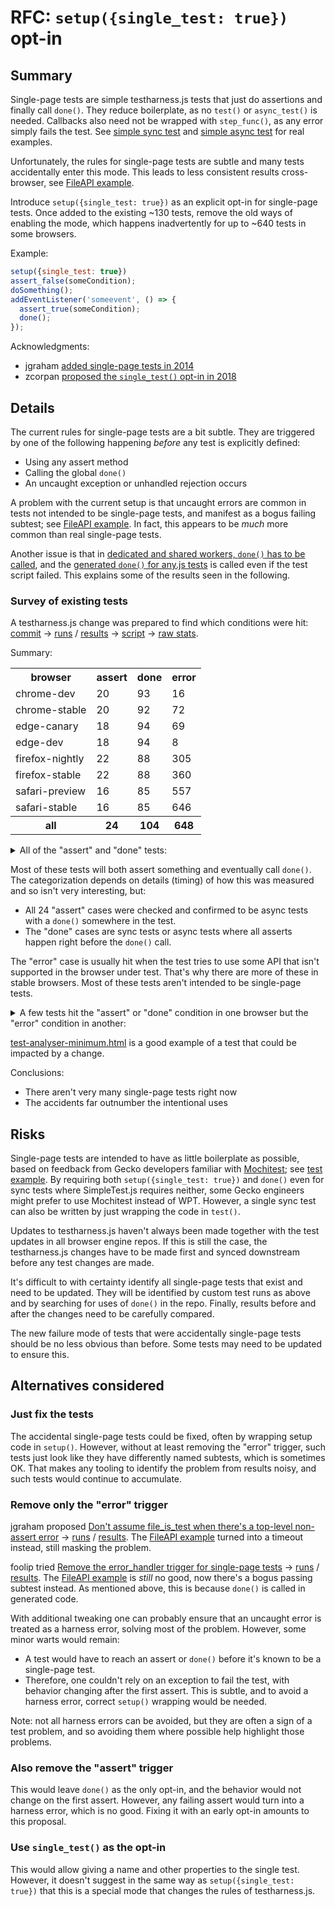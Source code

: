 # RFC: `setup({single_test: true})` opt-in

## Summary

Single-page tests are simple testharness.js tests that just do assertions and finally call `done()`. They reduce boilerplate, as no `test()` or `async_test()` is needed. Callbacks also need not be wrapped with `step_func()`, as any error simply fails the test. See [simple sync test](https://github.com/web-platform-tests/wpt/blob/ded00e006a083cacc108e8a1e92963fe7b15de4e/mediacapture-streams/MediaDevices-SecureContext.html) and [simple async test](https://github.com/web-platform-tests/wpt/blob/87d9cd16b9b4992649dc2ea1ecb3261f163e9184/html/webappapis/timers/negative-setinterval.html) for real examples.

Unfortunately, the rules for single-page tests are subtle and many tests accidentally enter this mode. This leads to less consistent results cross-browser, see [FileAPI example](https://wpt.fyi/results/FileAPI/url/url-format.any.worker.html?run_id=312160003&run_id=306970005&run_id=321820002&run_id=319900004).

Introduce `setup({single_test: true})` as an explicit opt-in for single-page tests. Once added to the existing ~130 tests, remove the old ways of enabling the mode, which happens inadvertently for up to ~640 tests in some browsers.

Example:
```js
setup({single_test: true})
assert_false(someCondition);
doSomething();
addEventListener('someevent', () => {
  assert_true(someCondition);
  done();
});
```

Acknowledgments:
- jgraham [added single-page tests in 2014](https://github.com/w3c/testharness.js/pull/67)
- zcorpan [proposed the `single_test()` opt-in in 2018](https://github.com/web-platform-tests/wpt/pull/11364)

## Details

The current rules for single-page tests are a bit subtle. They are triggered by one of the following happening _before_ any test is explicitly defined:
- Using any assert method
- Calling the global `done()`
- An uncaught exception or unhandled rejection occurs

A problem with the current setup is that uncaught errors are common in tests not intended to be single-page tests, and manifest as a bogus failing subtest; see [FileAPI example](https://wpt.fyi/results/FileAPI/url/url-format.any.worker.html?run_id=312160003&run_id=306970005&run_id=321820002&run_id=319900004). In fact, this appears to be *much* more common than real single-page tests.

Another issue is that in [dedicated and shared workers, `done()` has to be called](https://web-platform-tests.org/writing-tests/testharness-api.html#determining-when-all-tests-are-complete), and the [generated `done()` for any.js tests](https://github.com/web-platform-tests/wpt/blob/b683b48465900b5585bf08ee4b6c25b219944333/tools/serve/serve.py#L292-L304) is called even if the test script failed. This explains some of the results seen in the following.

### Survey of existing tests

A testharness.js change was prepared to find which conditions were hit: [commit](https://github.com/web-platform-tests/wpt/commit/76dec5fd7efc0d681bea894aa39dbbd5eaff084b) &rarr; [runs](https://wpt.fyi/runs?sha=76dec5fd7efc0d681bea894aa39dbbd5eaff084b&max-count=10) / [results](https://wpt.fyi/results/?run_id=310440006&run_id=297430002&run_id=287730001&run_id=297450002&run_id=314200005&run_id=306940004&run_id=312100003&run_id=314200002) &rarr; [script](https://gist.github.com/foolip/b630c0432ed1a35f0758dd9d01b1fb1b) &rarr; [raw stats](https://gist.github.com/foolip/7fa72c00a3d355710ee58a6521682db6).

Summary:

<table>
  <tr>
    <th>browser
    <th>assert
    <th>done
    <th>error
  <tr>
    <td>chrome-dev
    <td>20
    <td>93
    <td>16
  <tr>
    <td>chrome-stable
    <td>20
    <td>92
    <td>72
  <tr>
    <td>edge-canary
    <td>18
    <td>94
    <td>69
  <tr>
    <td>edge-dev
    <td>18
    <td>94
    <td>8
  <tr>
    <td>firefox-nightly
    <td>22
    <td>88
    <td>305
  <tr>
    <td>firefox-stable
    <td>22
    <td>88
    <td>360
  <tr>
    <td>safari-preview
    <td>16
    <td>85
    <td>557
  <tr>
    <td>safari-stable
    <td>16
    <td>85
    <td>646
  <tr>
    <th>all
    <th>24
    <th>104
    <th>648
</table>

<details>
<summary>All of the "assert" and "done" tests:</summary>

- [/content-security-policy/script-src/scripthash-default-src.sub.html](https://wpt.fyi/results/content-security-policy/script-src/scripthash-default-src.sub.html?run_id=310440006&run_id=297430002&run_id=287730001&run_id=297450002&run_id=314200005&run_id=306940004&run_id=312100003&run_id=314200002) ([master](https://wpt.fyi/results/content-security-policy/script-src/scripthash-default-src.sub.html?run_id=297370001&run_id=319840011&run_id=314120012&run_id=306900006&run_id=291680008&run_id=287670008&run_id=275610007&run_id=319850011))
- [/content-security-policy/style-src/stylehash-default-src.sub.html](https://wpt.fyi/results/content-security-policy/style-src/stylehash-default-src.sub.html?run_id=310440006&run_id=297430002&run_id=287730001&run_id=297450002&run_id=314200005&run_id=306940004&run_id=312100003&run_id=314200002) ([master](https://wpt.fyi/results/content-security-policy/style-src/stylehash-default-src.sub.html?run_id=297370001&run_id=319840011&run_id=314120012&run_id=306900006&run_id=291680008&run_id=287670008&run_id=275610007&run_id=319850011))
- [/css/css-lists/nested-list-with-list-style-type-none.html](https://wpt.fyi/results/css/css-lists/nested-list-with-list-style-type-none.html?run_id=310440006&run_id=297430002&run_id=287730001&run_id=297450002&run_id=314200005&run_id=306940004&run_id=312100003&run_id=314200002) ([master](https://wpt.fyi/results/css/css-lists/nested-list-with-list-style-type-none.html?run_id=297370001&run_id=319840011&run_id=314120012&run_id=306900006&run_id=291680008&run_id=287670008&run_id=275610007&run_id=319850011))
- [/css/css-shapes/shape-outside/shape-image/gradients/shape-outside-radial-gradient-001.html](https://wpt.fyi/results/css/css-shapes/shape-outside/shape-image/gradients/shape-outside-radial-gradient-001.html?run_id=310440006&run_id=297430002&run_id=287730001&run_id=297450002&run_id=314200005&run_id=306940004&run_id=312100003&run_id=314200002) ([master](https://wpt.fyi/results/css/css-shapes/shape-outside/shape-image/gradients/shape-outside-radial-gradient-001.html?run_id=297370001&run_id=319840011&run_id=314120012&run_id=306900006&run_id=291680008&run_id=287670008&run_id=275610007&run_id=319850011))
- [/css/css-shapes/shape-outside/shape-image/gradients/shape-outside-radial-gradient-002.html](https://wpt.fyi/results/css/css-shapes/shape-outside/shape-image/gradients/shape-outside-radial-gradient-002.html?run_id=310440006&run_id=297430002&run_id=287730001&run_id=297450002&run_id=314200005&run_id=306940004&run_id=312100003&run_id=314200002) ([master](https://wpt.fyi/results/css/css-shapes/shape-outside/shape-image/gradients/shape-outside-radial-gradient-002.html?run_id=297370001&run_id=319840011&run_id=314120012&run_id=306900006&run_id=291680008&run_id=287670008&run_id=275610007&run_id=319850011))
- [/css/css-shapes/shape-outside/shape-image/gradients/shape-outside-radial-gradient-003.html](https://wpt.fyi/results/css/css-shapes/shape-outside/shape-image/gradients/shape-outside-radial-gradient-003.html?run_id=310440006&run_id=297430002&run_id=287730001&run_id=297450002&run_id=314200005&run_id=306940004&run_id=312100003&run_id=314200002) ([master](https://wpt.fyi/results/css/css-shapes/shape-outside/shape-image/gradients/shape-outside-radial-gradient-003.html?run_id=297370001&run_id=319840011&run_id=314120012&run_id=306900006&run_id=291680008&run_id=287670008&run_id=275610007&run_id=319850011))
- [/css/css-shapes/shape-outside/shape-image/gradients/shape-outside-radial-gradient-004.html](https://wpt.fyi/results/css/css-shapes/shape-outside/shape-image/gradients/shape-outside-radial-gradient-004.html?run_id=310440006&run_id=297430002&run_id=287730001&run_id=297450002&run_id=314200005&run_id=306940004&run_id=312100003&run_id=314200002) ([master](https://wpt.fyi/results/css/css-shapes/shape-outside/shape-image/gradients/shape-outside-radial-gradient-004.html?run_id=297370001&run_id=319840011&run_id=314120012&run_id=306900006&run_id=291680008&run_id=287670008&run_id=275610007&run_id=319850011))
- [/css/css-shapes/spec-examples/shape-outside-010.html](https://wpt.fyi/results/css/css-shapes/spec-examples/shape-outside-010.html?run_id=310440006&run_id=297430002&run_id=287730001&run_id=297450002&run_id=314200005&run_id=306940004&run_id=312100003&run_id=314200002) ([master](https://wpt.fyi/results/css/css-shapes/spec-examples/shape-outside-010.html?run_id=297370001&run_id=319840011&run_id=314120012&run_id=306900006&run_id=291680008&run_id=287670008&run_id=275610007&run_id=319850011))
- [/css/css-shapes/spec-examples/shape-outside-011.html](https://wpt.fyi/results/css/css-shapes/spec-examples/shape-outside-011.html?run_id=310440006&run_id=297430002&run_id=287730001&run_id=297450002&run_id=314200005&run_id=306940004&run_id=312100003&run_id=314200002) ([master](https://wpt.fyi/results/css/css-shapes/spec-examples/shape-outside-011.html?run_id=297370001&run_id=319840011&run_id=314120012&run_id=306900006&run_id=291680008&run_id=287670008&run_id=275610007&run_id=319850011))
- [/css/css-shapes/spec-examples/shape-outside-012.html](https://wpt.fyi/results/css/css-shapes/spec-examples/shape-outside-012.html?run_id=310440006&run_id=297430002&run_id=287730001&run_id=297450002&run_id=314200005&run_id=306940004&run_id=312100003&run_id=314200002) ([master](https://wpt.fyi/results/css/css-shapes/spec-examples/shape-outside-012.html?run_id=297370001&run_id=319840011&run_id=314120012&run_id=306900006&run_id=291680008&run_id=287670008&run_id=275610007&run_id=319850011))
- [/css/css-shapes/spec-examples/shape-outside-013.html](https://wpt.fyi/results/css/css-shapes/spec-examples/shape-outside-013.html?run_id=310440006&run_id=297430002&run_id=287730001&run_id=297450002&run_id=314200005&run_id=306940004&run_id=312100003&run_id=314200002) ([master](https://wpt.fyi/results/css/css-shapes/spec-examples/shape-outside-013.html?run_id=297370001&run_id=319840011&run_id=314120012&run_id=306900006&run_id=291680008&run_id=287670008&run_id=275610007&run_id=319850011))
- [/css/css-shapes/spec-examples/shape-outside-014.html](https://wpt.fyi/results/css/css-shapes/spec-examples/shape-outside-014.html?run_id=310440006&run_id=297430002&run_id=287730001&run_id=297450002&run_id=314200005&run_id=306940004&run_id=312100003&run_id=314200002) ([master](https://wpt.fyi/results/css/css-shapes/spec-examples/shape-outside-014.html?run_id=297370001&run_id=319840011&run_id=314120012&run_id=306900006&run_id=291680008&run_id=287670008&run_id=275610007&run_id=319850011))
- [/css/css-shapes/spec-examples/shape-outside-015.html](https://wpt.fyi/results/css/css-shapes/spec-examples/shape-outside-015.html?run_id=310440006&run_id=297430002&run_id=287730001&run_id=297450002&run_id=314200005&run_id=306940004&run_id=312100003&run_id=314200002) ([master](https://wpt.fyi/results/css/css-shapes/spec-examples/shape-outside-015.html?run_id=297370001&run_id=319840011&run_id=314120012&run_id=306900006&run_id=291680008&run_id=287670008&run_id=275610007&run_id=319850011))
- [/css/css-shapes/spec-examples/shape-outside-016.html](https://wpt.fyi/results/css/css-shapes/spec-examples/shape-outside-016.html?run_id=310440006&run_id=297430002&run_id=287730001&run_id=297450002&run_id=314200005&run_id=306940004&run_id=312100003&run_id=314200002) ([master](https://wpt.fyi/results/css/css-shapes/spec-examples/shape-outside-016.html?run_id=297370001&run_id=319840011&run_id=314120012&run_id=306900006&run_id=291680008&run_id=287670008&run_id=275610007&run_id=319850011))
- [/css/css-shapes/spec-examples/shape-outside-017.html](https://wpt.fyi/results/css/css-shapes/spec-examples/shape-outside-017.html?run_id=310440006&run_id=297430002&run_id=287730001&run_id=297450002&run_id=314200005&run_id=306940004&run_id=312100003&run_id=314200002) ([master](https://wpt.fyi/results/css/css-shapes/spec-examples/shape-outside-017.html?run_id=297370001&run_id=319840011&run_id=314120012&run_id=306900006&run_id=291680008&run_id=287670008&run_id=275610007&run_id=319850011))
- [/css/css-shapes/spec-examples/shape-outside-018.html](https://wpt.fyi/results/css/css-shapes/spec-examples/shape-outside-018.html?run_id=310440006&run_id=297430002&run_id=287730001&run_id=297450002&run_id=314200005&run_id=306940004&run_id=312100003&run_id=314200002) ([master](https://wpt.fyi/results/css/css-shapes/spec-examples/shape-outside-018.html?run_id=297370001&run_id=319840011&run_id=314120012&run_id=306900006&run_id=291680008&run_id=287670008&run_id=275610007&run_id=319850011))
- [/css/css-shapes/spec-examples/shape-outside-019.html](https://wpt.fyi/results/css/css-shapes/spec-examples/shape-outside-019.html?run_id=310440006&run_id=297430002&run_id=287730001&run_id=297450002&run_id=314200005&run_id=306940004&run_id=312100003&run_id=314200002) ([master](https://wpt.fyi/results/css/css-shapes/spec-examples/shape-outside-019.html?run_id=297370001&run_id=319840011&run_id=314120012&run_id=306900006&run_id=291680008&run_id=287670008&run_id=275610007&run_id=319850011))
- [/custom-elements/parser/parser-fallsback-to-unknown-element.html](https://wpt.fyi/results/custom-elements/parser/parser-fallsback-to-unknown-element.html?run_id=310440006&run_id=297430002&run_id=287730001&run_id=297450002&run_id=314200005&run_id=306940004&run_id=312100003&run_id=314200002) ([master](https://wpt.fyi/results/custom-elements/parser/parser-fallsback-to-unknown-element.html?run_id=297370001&run_id=319840011&run_id=314120012&run_id=306900006&run_id=291680008&run_id=287670008&run_id=275610007&run_id=319850011))
- [/dom/nodes/Element-getElementsByTagName-change-document-HTMLNess.html](https://wpt.fyi/results/dom/nodes/Element-getElementsByTagName-change-document-HTMLNess.html?run_id=310440006&run_id=297430002&run_id=287730001&run_id=297450002&run_id=314200005&run_id=306940004&run_id=312100003&run_id=314200002) ([master](https://wpt.fyi/results/dom/nodes/Element-getElementsByTagName-change-document-HTMLNess.html?run_id=297370001&run_id=319840011&run_id=314120012&run_id=306900006&run_id=291680008&run_id=287670008&run_id=275610007&run_id=319850011))
- [/fetch/content-length/content-length.html](https://wpt.fyi/results/fetch/content-length/content-length.html?run_id=310440006&run_id=297430002&run_id=287730001&run_id=297450002&run_id=314200005&run_id=306940004&run_id=312100003&run_id=314200002) ([master](https://wpt.fyi/results/fetch/content-length/content-length.html?run_id=297370001&run_id=319840011&run_id=314120012&run_id=306900006&run_id=291680008&run_id=287670008&run_id=275610007&run_id=319850011))
- [/fetch/corb/script-js-mislabeled-as-html-nosniff.sub.html](https://wpt.fyi/results/fetch/corb/script-js-mislabeled-as-html-nosniff.sub.html?run_id=310440006&run_id=297430002&run_id=287730001&run_id=297450002&run_id=314200005&run_id=306940004&run_id=312100003&run_id=314200002) ([master](https://wpt.fyi/results/fetch/corb/script-js-mislabeled-as-html-nosniff.sub.html?run_id=297370001&run_id=319840011&run_id=314120012&run_id=306900006&run_id=291680008&run_id=287670008&run_id=275610007&run_id=319850011))
- [/fetch/corb/script-js-mislabeled-as-html.sub.html](https://wpt.fyi/results/fetch/corb/script-js-mislabeled-as-html.sub.html?run_id=310440006&run_id=297430002&run_id=287730001&run_id=297450002&run_id=314200005&run_id=306940004&run_id=312100003&run_id=314200002) ([master](https://wpt.fyi/results/fetch/corb/script-js-mislabeled-as-html.sub.html?run_id=297370001&run_id=319840011&run_id=314120012&run_id=306900006&run_id=291680008&run_id=287670008&run_id=275610007&run_id=319850011))
- [/fetch/corb/script-resource-with-nonsniffable-types.tentative.sub.html](https://wpt.fyi/results/fetch/corb/script-resource-with-nonsniffable-types.tentative.sub.html?run_id=310440006&run_id=297430002&run_id=287730001&run_id=297450002&run_id=314200005&run_id=306940004&run_id=312100003&run_id=314200002) ([master](https://wpt.fyi/results/fetch/corb/script-resource-with-nonsniffable-types.tentative.sub.html?run_id=297370001&run_id=319840011&run_id=314120012&run_id=306900006&run_id=291680008&run_id=287670008&run_id=275610007&run_id=319850011))
- [/fetch/corb/style-css-mislabeled-as-html-nosniff.sub.html](https://wpt.fyi/results/fetch/corb/style-css-mislabeled-as-html-nosniff.sub.html?run_id=310440006&run_id=297430002&run_id=287730001&run_id=297450002&run_id=314200005&run_id=306940004&run_id=312100003&run_id=314200002) ([master](https://wpt.fyi/results/fetch/corb/style-css-mislabeled-as-html-nosniff.sub.html?run_id=297370001&run_id=319840011&run_id=314120012&run_id=306900006&run_id=291680008&run_id=287670008&run_id=275610007&run_id=319850011))
- [/fetch/corb/style-css-mislabeled-as-html.sub.html](https://wpt.fyi/results/fetch/corb/style-css-mislabeled-as-html.sub.html?run_id=310440006&run_id=297430002&run_id=287730001&run_id=297450002&run_id=314200005&run_id=306940004&run_id=312100003&run_id=314200002) ([master](https://wpt.fyi/results/fetch/corb/style-css-mislabeled-as-html.sub.html?run_id=297370001&run_id=319840011&run_id=314120012&run_id=306900006&run_id=291680008&run_id=287670008&run_id=275610007&run_id=319850011))
- [/fetch/corb/style-css-with-json-parser-breaker.sub.html](https://wpt.fyi/results/fetch/corb/style-css-with-json-parser-breaker.sub.html?run_id=310440006&run_id=297430002&run_id=287730001&run_id=297450002&run_id=314200005&run_id=306940004&run_id=312100003&run_id=314200002) ([master](https://wpt.fyi/results/fetch/corb/style-css-with-json-parser-breaker.sub.html?run_id=297370001&run_id=319840011&run_id=314120012&run_id=306900006&run_id=291680008&run_id=287670008&run_id=275610007&run_id=319850011))
- [/fetch/corb/style-html-correctly-labeled.sub.html](https://wpt.fyi/results/fetch/corb/style-html-correctly-labeled.sub.html?run_id=310440006&run_id=297430002&run_id=287730001&run_id=297450002&run_id=314200005&run_id=306940004&run_id=312100003&run_id=314200002) ([master](https://wpt.fyi/results/fetch/corb/style-html-correctly-labeled.sub.html?run_id=297370001&run_id=319840011&run_id=314120012&run_id=306900006&run_id=291680008&run_id=287670008&run_id=275610007&run_id=319850011))
- [/fetch/images/canvas-remote-read-remote-image-redirect.html](https://wpt.fyi/results/fetch/images/canvas-remote-read-remote-image-redirect.html?run_id=310440006&run_id=297430002&run_id=287730001&run_id=297450002&run_id=314200005&run_id=306940004&run_id=312100003&run_id=314200002) ([master](https://wpt.fyi/results/fetch/images/canvas-remote-read-remote-image-redirect.html?run_id=297370001&run_id=319840011&run_id=314120012&run_id=306900006&run_id=291680008&run_id=287670008&run_id=275610007&run_id=319850011))
- [/FileAPI/url/multi-global-origin-serialization.sub.html](https://wpt.fyi/results/FileAPI/url/multi-global-origin-serialization.sub.html?run_id=310440006&run_id=297430002&run_id=287730001&run_id=297450002&run_id=314200005&run_id=306940004&run_id=312100003&run_id=314200002) ([master](https://wpt.fyi/results/FileAPI/url/multi-global-origin-serialization.sub.html?run_id=297370001&run_id=319840011&run_id=314120012&run_id=306900006&run_id=291680008&run_id=287670008&run_id=275610007&run_id=319850011))
- [/html/browsers/browsing-the-web/navigating-across-documents/source/navigate-child-function-parent.html](https://wpt.fyi/results/html/browsers/browsing-the-web/navigating-across-documents/source/navigate-child-function-parent.html?run_id=310440006&run_id=297430002&run_id=287730001&run_id=297450002&run_id=314200005&run_id=306940004&run_id=312100003&run_id=314200002) ([master](https://wpt.fyi/results/html/browsers/browsing-the-web/navigating-across-documents/source/navigate-child-function-parent.html?run_id=297370001&run_id=319840011&run_id=314120012&run_id=306900006&run_id=291680008&run_id=287670008&run_id=275610007&run_id=319850011))
- [/html/browsers/browsing-the-web/navigating-across-documents/source/navigate-child-src-about-blank.html](https://wpt.fyi/results/html/browsers/browsing-the-web/navigating-across-documents/source/navigate-child-src-about-blank.html?run_id=310440006&run_id=297430002&run_id=287730001&run_id=297450002&run_id=314200005&run_id=306940004&run_id=312100003&run_id=314200002) ([master](https://wpt.fyi/results/html/browsers/browsing-the-web/navigating-across-documents/source/navigate-child-src-about-blank.html?run_id=297370001&run_id=319840011&run_id=314120012&run_id=306900006&run_id=291680008&run_id=287670008&run_id=275610007&run_id=319850011))
- [/html/rendering/non-replaced-elements/flow-content-0/dialog-display.html](https://wpt.fyi/results/html/rendering/non-replaced-elements/flow-content-0/dialog-display.html?run_id=310440006&run_id=297430002&run_id=287730001&run_id=297450002&run_id=314200005&run_id=306940004&run_id=312100003&run_id=314200002) ([master](https://wpt.fyi/results/html/rendering/non-replaced-elements/flow-content-0/dialog-display.html?run_id=297370001&run_id=319840011&run_id=314120012&run_id=306900006&run_id=291680008&run_id=287670008&run_id=275610007&run_id=319850011))
- [/html/rendering/non-replaced-elements/margin-collapsing-quirks/multicol-quirks-mode.html](https://wpt.fyi/results/html/rendering/non-replaced-elements/margin-collapsing-quirks/multicol-quirks-mode.html?run_id=310440006&run_id=297430002&run_id=287730001&run_id=297450002&run_id=314200005&run_id=306940004&run_id=312100003&run_id=314200002) ([master](https://wpt.fyi/results/html/rendering/non-replaced-elements/margin-collapsing-quirks/multicol-quirks-mode.html?run_id=297370001&run_id=319840011&run_id=314120012&run_id=306900006&run_id=291680008&run_id=287670008&run_id=275610007&run_id=319850011))
- [/html/rendering/non-replaced-elements/margin-collapsing-quirks/multicol-standards-mode.html](https://wpt.fyi/results/html/rendering/non-replaced-elements/margin-collapsing-quirks/multicol-standards-mode.html?run_id=310440006&run_id=297430002&run_id=287730001&run_id=297450002&run_id=314200005&run_id=306940004&run_id=312100003&run_id=314200002) ([master](https://wpt.fyi/results/html/rendering/non-replaced-elements/margin-collapsing-quirks/multicol-standards-mode.html?run_id=297370001&run_id=319840011&run_id=314120012&run_id=306900006&run_id=291680008&run_id=287670008&run_id=275610007&run_id=319850011))
- [/html/rendering/non-replaced-elements/tables/table-vspace-hspace.html](https://wpt.fyi/results/html/rendering/non-replaced-elements/tables/table-vspace-hspace.html?run_id=310440006&run_id=297430002&run_id=287730001&run_id=297450002&run_id=314200005&run_id=306940004&run_id=312100003&run_id=314200002) ([master](https://wpt.fyi/results/html/rendering/non-replaced-elements/tables/table-vspace-hspace.html?run_id=297370001&run_id=319840011&run_id=314120012&run_id=306900006&run_id=291680008&run_id=287670008&run_id=275610007&run_id=319850011))
- [/html/rendering/non-replaced-elements/tables/table-vspace-hspace-s.html](https://wpt.fyi/results/html/rendering/non-replaced-elements/tables/table-vspace-hspace-s.html?run_id=310440006&run_id=297430002&run_id=287730001&run_id=297450002&run_id=314200005&run_id=306940004&run_id=312100003&run_id=314200002) ([master](https://wpt.fyi/results/html/rendering/non-replaced-elements/tables/table-vspace-hspace-s.html?run_id=297370001&run_id=319840011&run_id=314120012&run_id=306900006&run_id=291680008&run_id=287670008&run_id=275610007&run_id=319850011))
- [/html/rendering/non-replaced-elements/the-page/iframe-marginwidth-marginheight.html](https://wpt.fyi/results/html/rendering/non-replaced-elements/the-page/iframe-marginwidth-marginheight.html?run_id=310440006&run_id=297430002&run_id=287730001&run_id=297450002&run_id=314200005&run_id=306940004&run_id=312100003&run_id=314200002) ([master](https://wpt.fyi/results/html/rendering/non-replaced-elements/the-page/iframe-marginwidth-marginheight.html?run_id=297370001&run_id=319840011&run_id=314120012&run_id=306900006&run_id=291680008&run_id=287670008&run_id=275610007&run_id=319850011))
- [/html/semantics/document-metadata/the-meta-element/pragma-directives/attr-meta-http-equiv-refresh/allow-scripts-flag-changing-1.html](https://wpt.fyi/results/html/semantics/document-metadata/the-meta-element/pragma-directives/attr-meta-http-equiv-refresh/allow-scripts-flag-changing-1.html?run_id=310440006&run_id=297430002&run_id=287730001&run_id=297450002&run_id=314200005&run_id=306940004&run_id=312100003&run_id=314200002) ([master](https://wpt.fyi/results/html/semantics/document-metadata/the-meta-element/pragma-directives/attr-meta-http-equiv-refresh/allow-scripts-flag-changing-1.html?run_id=297370001&run_id=319840011&run_id=314120012&run_id=306900006&run_id=291680008&run_id=287670008&run_id=275610007&run_id=319850011))
- [/html/semantics/document-metadata/the-meta-element/pragma-directives/attr-meta-http-equiv-refresh/allow-scripts-flag-changing-2.html](https://wpt.fyi/results/html/semantics/document-metadata/the-meta-element/pragma-directives/attr-meta-http-equiv-refresh/allow-scripts-flag-changing-2.html?run_id=310440006&run_id=297430002&run_id=287730001&run_id=297450002&run_id=314200005&run_id=306940004&run_id=312100003&run_id=314200002) ([master](https://wpt.fyi/results/html/semantics/document-metadata/the-meta-element/pragma-directives/attr-meta-http-equiv-refresh/allow-scripts-flag-changing-2.html?run_id=297370001&run_id=319840011&run_id=314120012&run_id=306900006&run_id=291680008&run_id=287670008&run_id=275610007&run_id=319850011))
- [/html/semantics/document-metadata/the-meta-element/pragma-directives/attr-meta-http-equiv-refresh/dynamic-append.html](https://wpt.fyi/results/html/semantics/document-metadata/the-meta-element/pragma-directives/attr-meta-http-equiv-refresh/dynamic-append.html?run_id=310440006&run_id=297430002&run_id=287730001&run_id=297450002&run_id=314200005&run_id=306940004&run_id=312100003&run_id=314200002) ([master](https://wpt.fyi/results/html/semantics/document-metadata/the-meta-element/pragma-directives/attr-meta-http-equiv-refresh/dynamic-append.html?run_id=297370001&run_id=319840011&run_id=314120012&run_id=306900006&run_id=291680008&run_id=287670008&run_id=275610007&run_id=319850011))
- [/html/semantics/document-metadata/the-meta-element/pragma-directives/attr-meta-http-equiv-refresh/not-in-shadow-tree.html](https://wpt.fyi/results/html/semantics/document-metadata/the-meta-element/pragma-directives/attr-meta-http-equiv-refresh/not-in-shadow-tree.html?run_id=310440006&run_id=297430002&run_id=287730001&run_id=297450002&run_id=314200005&run_id=306940004&run_id=312100003&run_id=314200002) ([master](https://wpt.fyi/results/html/semantics/document-metadata/the-meta-element/pragma-directives/attr-meta-http-equiv-refresh/not-in-shadow-tree.html?run_id=297370001&run_id=319840011&run_id=314120012&run_id=306900006&run_id=291680008&run_id=287670008&run_id=275610007&run_id=319850011))
- [/html/semantics/document-metadata/the-meta-element/pragma-directives/attr-meta-http-equiv-refresh/remove-from-document.html](https://wpt.fyi/results/html/semantics/document-metadata/the-meta-element/pragma-directives/attr-meta-http-equiv-refresh/remove-from-document.html?run_id=310440006&run_id=297430002&run_id=287730001&run_id=297450002&run_id=314200005&run_id=306940004&run_id=312100003&run_id=314200002) ([master](https://wpt.fyi/results/html/semantics/document-metadata/the-meta-element/pragma-directives/attr-meta-http-equiv-refresh/remove-from-document.html?run_id=297370001&run_id=319840011&run_id=314120012&run_id=306900006&run_id=291680008&run_id=287670008&run_id=275610007&run_id=319850011))
- [/html/semantics/embedded-content/media-elements/ready-states/autoplay-with-slow-text-tracks.html](https://wpt.fyi/results/html/semantics/embedded-content/media-elements/ready-states/autoplay-with-slow-text-tracks.html?run_id=310440006&run_id=297430002&run_id=287730001&run_id=297450002&run_id=314200005&run_id=306940004&run_id=312100003&run_id=314200002) ([master](https://wpt.fyi/results/html/semantics/embedded-content/media-elements/ready-states/autoplay-with-slow-text-tracks.html?run_id=297370001&run_id=319840011&run_id=314120012&run_id=306900006&run_id=291680008&run_id=287670008&run_id=275610007&run_id=319850011))
- [/html/semantics/embedded-content/the-iframe-element/move_iframe_in_dom_01.html](https://wpt.fyi/results/html/semantics/embedded-content/the-iframe-element/move_iframe_in_dom_01.html?run_id=310440006&run_id=297430002&run_id=287730001&run_id=297450002&run_id=314200005&run_id=306940004&run_id=312100003&run_id=314200002) ([master](https://wpt.fyi/results/html/semantics/embedded-content/the-iframe-element/move_iframe_in_dom_01.html?run_id=297370001&run_id=319840011&run_id=314120012&run_id=306900006&run_id=291680008&run_id=287670008&run_id=275610007&run_id=319850011))
- [/html/semantics/embedded-content/the-iframe-element/move_iframe_in_dom_02.html](https://wpt.fyi/results/html/semantics/embedded-content/the-iframe-element/move_iframe_in_dom_02.html?run_id=310440006&run_id=297430002&run_id=287730001&run_id=297450002&run_id=314200005&run_id=306940004&run_id=312100003&run_id=314200002) ([master](https://wpt.fyi/results/html/semantics/embedded-content/the-iframe-element/move_iframe_in_dom_02.html?run_id=297370001&run_id=319840011&run_id=314120012&run_id=306900006&run_id=291680008&run_id=287670008&run_id=275610007&run_id=319850011))
- [/html/semantics/embedded-content/the-iframe-element/move_iframe_in_dom_03.html](https://wpt.fyi/results/html/semantics/embedded-content/the-iframe-element/move_iframe_in_dom_03.html?run_id=310440006&run_id=297430002&run_id=287730001&run_id=297450002&run_id=314200005&run_id=306940004&run_id=312100003&run_id=314200002) ([master](https://wpt.fyi/results/html/semantics/embedded-content/the-iframe-element/move_iframe_in_dom_03.html?run_id=297370001&run_id=319840011&run_id=314120012&run_id=306900006&run_id=291680008&run_id=287670008&run_id=275610007&run_id=319850011))
- [/html/semantics/embedded-content/the-iframe-element/move_iframe_in_dom_04.html](https://wpt.fyi/results/html/semantics/embedded-content/the-iframe-element/move_iframe_in_dom_04.html?run_id=310440006&run_id=297430002&run_id=287730001&run_id=297450002&run_id=314200005&run_id=306940004&run_id=312100003&run_id=314200002) ([master](https://wpt.fyi/results/html/semantics/embedded-content/the-iframe-element/move_iframe_in_dom_04.html?run_id=297370001&run_id=319840011&run_id=314120012&run_id=306900006&run_id=291680008&run_id=287670008&run_id=275610007&run_id=319850011))
- [/html/semantics/embedded-content/the-iframe-element/srcdoc_change_hash.html](https://wpt.fyi/results/html/semantics/embedded-content/the-iframe-element/srcdoc_change_hash.html?run_id=310440006&run_id=297430002&run_id=287730001&run_id=297450002&run_id=314200005&run_id=306940004&run_id=312100003&run_id=314200002) ([master](https://wpt.fyi/results/html/semantics/embedded-content/the-iframe-element/srcdoc_change_hash.html?run_id=297370001&run_id=319840011&run_id=314120012&run_id=306900006&run_id=291680008&run_id=287670008&run_id=275610007&run_id=319850011))
- [/html/semantics/embedded-content/the-img-element/data-url.html](https://wpt.fyi/results/html/semantics/embedded-content/the-img-element/data-url.html?run_id=310440006&run_id=297430002&run_id=287730001&run_id=297450002&run_id=314200005&run_id=306940004&run_id=312100003&run_id=314200002) ([master](https://wpt.fyi/results/html/semantics/embedded-content/the-img-element/data-url.html?run_id=297370001&run_id=319840011&run_id=314120012&run_id=306900006&run_id=291680008&run_id=287670008&run_id=275610007&run_id=319850011))
- [/html/semantics/embedded-content/the-img-element/srcset/avoid-reload-on-resize.html](https://wpt.fyi/results/html/semantics/embedded-content/the-img-element/srcset/avoid-reload-on-resize.html?run_id=310440006&run_id=297430002&run_id=287730001&run_id=297450002&run_id=314200005&run_id=306940004&run_id=312100003&run_id=314200002) ([master](https://wpt.fyi/results/html/semantics/embedded-content/the-img-element/srcset/avoid-reload-on-resize.html?run_id=297370001&run_id=319840011&run_id=314120012&run_id=306900006&run_id=291680008&run_id=287670008&run_id=275610007&run_id=319850011))
- [/html/semantics/embedded-content/the-img-element/update-src-complete.html](https://wpt.fyi/results/html/semantics/embedded-content/the-img-element/update-src-complete.html?run_id=310440006&run_id=297430002&run_id=287730001&run_id=297450002&run_id=314200005&run_id=306940004&run_id=312100003&run_id=314200002) ([master](https://wpt.fyi/results/html/semantics/embedded-content/the-img-element/update-src-complete.html?run_id=297370001&run_id=319840011&run_id=314120012&run_id=306900006&run_id=291680008&run_id=287670008&run_id=275610007&run_id=319850011))
- [/html/semantics/forms/autofocus/not-on-first-task.html](https://wpt.fyi/results/html/semantics/forms/autofocus/not-on-first-task.html?run_id=310440006&run_id=297430002&run_id=287730001&run_id=297450002&run_id=314200005&run_id=306940004&run_id=312100003&run_id=314200002) ([master](https://wpt.fyi/results/html/semantics/forms/autofocus/not-on-first-task.html?run_id=297370001&run_id=319840011&run_id=314120012&run_id=306900006&run_id=291680008&run_id=287670008&run_id=275610007&run_id=319850011))
- [/html/semantics/scripting-1/the-script-element/module/charset-02.html](https://wpt.fyi/results/html/semantics/scripting-1/the-script-element/module/charset-02.html?run_id=310440006&run_id=297430002&run_id=287730001&run_id=297450002&run_id=314200005&run_id=306940004&run_id=312100003&run_id=314200002) ([master](https://wpt.fyi/results/html/semantics/scripting-1/the-script-element/module/charset-02.html?run_id=297370001&run_id=319840011&run_id=314120012&run_id=306900006&run_id=291680008&run_id=287670008&run_id=275610007&run_id=319850011))
- [/html/semantics/scripting-1/the-script-element/module/error-and-slow-dependency.html](https://wpt.fyi/results/html/semantics/scripting-1/the-script-element/module/error-and-slow-dependency.html?run_id=310440006&run_id=297430002&run_id=287730001&run_id=297450002&run_id=314200005&run_id=306940004&run_id=312100003&run_id=314200002) ([master](https://wpt.fyi/results/html/semantics/scripting-1/the-script-element/module/error-and-slow-dependency.html?run_id=297370001&run_id=319840011&run_id=314120012&run_id=306900006&run_id=291680008&run_id=287670008&run_id=275610007&run_id=319850011))
- [/html/webappapis/scripting/processing-model-2/window-onerror-parse-error.html](https://wpt.fyi/results/html/webappapis/scripting/processing-model-2/window-onerror-parse-error.html?run_id=310440006&run_id=297430002&run_id=287730001&run_id=297450002&run_id=314200005&run_id=306940004&run_id=312100003&run_id=314200002) ([master](https://wpt.fyi/results/html/webappapis/scripting/processing-model-2/window-onerror-parse-error.html?run_id=297370001&run_id=319840011&run_id=314120012&run_id=306900006&run_id=291680008&run_id=287670008&run_id=275610007&run_id=319850011))
- [/html/webappapis/scripting/processing-model-2/window-onerror-runtime-error.html](https://wpt.fyi/results/html/webappapis/scripting/processing-model-2/window-onerror-runtime-error.html?run_id=310440006&run_id=297430002&run_id=287730001&run_id=297450002&run_id=314200005&run_id=306940004&run_id=312100003&run_id=314200002) ([master](https://wpt.fyi/results/html/webappapis/scripting/processing-model-2/window-onerror-runtime-error.html?run_id=297370001&run_id=319840011&run_id=314120012&run_id=306900006&run_id=291680008&run_id=287670008&run_id=275610007&run_id=319850011))
- [/html/webappapis/scripting/processing-model-2/window-onerror-runtime-error-throw.html](https://wpt.fyi/results/html/webappapis/scripting/processing-model-2/window-onerror-runtime-error-throw.html?run_id=310440006&run_id=297430002&run_id=287730001&run_id=297450002&run_id=314200005&run_id=306940004&run_id=312100003&run_id=314200002) ([master](https://wpt.fyi/results/html/webappapis/scripting/processing-model-2/window-onerror-runtime-error-throw.html?run_id=297370001&run_id=319840011&run_id=314120012&run_id=306900006&run_id=291680008&run_id=287670008&run_id=275610007&run_id=319850011))
- [/html/webappapis/timers/negative-setinterval.html](https://wpt.fyi/results/html/webappapis/timers/negative-setinterval.html?run_id=310440006&run_id=297430002&run_id=287730001&run_id=297450002&run_id=314200005&run_id=306940004&run_id=312100003&run_id=314200002) ([master](https://wpt.fyi/results/html/webappapis/timers/negative-setinterval.html?run_id=297370001&run_id=319840011&run_id=314120012&run_id=306900006&run_id=291680008&run_id=287670008&run_id=275610007&run_id=319850011))
- [/html/webappapis/timers/negative-settimeout.html](https://wpt.fyi/results/html/webappapis/timers/negative-settimeout.html?run_id=310440006&run_id=297430002&run_id=287730001&run_id=297450002&run_id=314200005&run_id=306940004&run_id=312100003&run_id=314200002) ([master](https://wpt.fyi/results/html/webappapis/timers/negative-settimeout.html?run_id=297370001&run_id=319840011&run_id=314120012&run_id=306900006&run_id=291680008&run_id=287670008&run_id=275610007&run_id=319850011))
- [/html/webappapis/timers/type-long-setinterval.html](https://wpt.fyi/results/html/webappapis/timers/type-long-setinterval.html?run_id=310440006&run_id=297430002&run_id=287730001&run_id=297450002&run_id=314200005&run_id=306940004&run_id=312100003&run_id=314200002) ([master](https://wpt.fyi/results/html/webappapis/timers/type-long-setinterval.html?run_id=297370001&run_id=319840011&run_id=314120012&run_id=306900006&run_id=291680008&run_id=287670008&run_id=275610007&run_id=319850011))
- [/html/webappapis/timers/type-long-settimeout.html](https://wpt.fyi/results/html/webappapis/timers/type-long-settimeout.html?run_id=310440006&run_id=297430002&run_id=287730001&run_id=297450002&run_id=314200005&run_id=306940004&run_id=312100003&run_id=314200002) ([master](https://wpt.fyi/results/html/webappapis/timers/type-long-settimeout.html?run_id=297370001&run_id=319840011&run_id=314120012&run_id=306900006&run_id=291680008&run_id=287670008&run_id=275610007&run_id=319850011))
- [/import-maps/imported/parsing-addresses.tentative.html](https://wpt.fyi/results/import-maps/imported/parsing-addresses.tentative.html?run_id=310440006&run_id=297430002&run_id=287730001&run_id=297450002&run_id=314200005&run_id=306940004&run_id=312100003&run_id=314200002) ([master](https://wpt.fyi/results/import-maps/imported/parsing-addresses.tentative.html?run_id=297370001&run_id=319840011&run_id=314120012&run_id=306900006&run_id=291680008&run_id=287670008&run_id=275610007&run_id=319850011))
- [/import-maps/imported/parsing-schema.tentative.html](https://wpt.fyi/results/import-maps/imported/parsing-schema.tentative.html?run_id=310440006&run_id=297430002&run_id=287730001&run_id=297450002&run_id=314200005&run_id=306940004&run_id=312100003&run_id=314200002) ([master](https://wpt.fyi/results/import-maps/imported/parsing-schema.tentative.html?run_id=297370001&run_id=319840011&run_id=314120012&run_id=306900006&run_id=291680008&run_id=287670008&run_id=275610007&run_id=319850011))
- [/import-maps/imported/parsing-scope-keys.tentative.html](https://wpt.fyi/results/import-maps/imported/parsing-scope-keys.tentative.html?run_id=310440006&run_id=297430002&run_id=287730001&run_id=297450002&run_id=314200005&run_id=306940004&run_id=312100003&run_id=314200002) ([master](https://wpt.fyi/results/import-maps/imported/parsing-scope-keys.tentative.html?run_id=297370001&run_id=319840011&run_id=314120012&run_id=306900006&run_id=291680008&run_id=287670008&run_id=275610007&run_id=319850011))
- [/import-maps/imported/parsing-specifier-keys.tentative.html](https://wpt.fyi/results/import-maps/imported/parsing-specifier-keys.tentative.html?run_id=310440006&run_id=297430002&run_id=287730001&run_id=297450002&run_id=314200005&run_id=306940004&run_id=312100003&run_id=314200002) ([master](https://wpt.fyi/results/import-maps/imported/parsing-specifier-keys.tentative.html?run_id=297370001&run_id=319840011&run_id=314120012&run_id=306900006&run_id=291680008&run_id=287670008&run_id=275610007&run_id=319850011))
- [/import-maps/imported/resolving-builtins.tentative.html](https://wpt.fyi/results/import-maps/imported/resolving-builtins.tentative.html?run_id=310440006&run_id=297430002&run_id=287730001&run_id=297450002&run_id=314200005&run_id=306940004&run_id=312100003&run_id=314200002) ([master](https://wpt.fyi/results/import-maps/imported/resolving-builtins.tentative.html?run_id=297370001&run_id=319840011&run_id=314120012&run_id=306900006&run_id=291680008&run_id=287670008&run_id=275610007&run_id=319850011))
- [/import-maps/imported/resolving-not-yet-implemented.tentative.html](https://wpt.fyi/results/import-maps/imported/resolving-not-yet-implemented.tentative.html?run_id=310440006&run_id=297430002&run_id=287730001&run_id=297450002&run_id=314200005&run_id=306940004&run_id=312100003&run_id=314200002) ([master](https://wpt.fyi/results/import-maps/imported/resolving-not-yet-implemented.tentative.html?run_id=297370001&run_id=319840011&run_id=314120012&run_id=306900006&run_id=291680008&run_id=287670008&run_id=275610007&run_id=319850011))
- [/import-maps/imported/resolving-scopes.tentative.html](https://wpt.fyi/results/import-maps/imported/resolving-scopes.tentative.html?run_id=310440006&run_id=297430002&run_id=287730001&run_id=297450002&run_id=314200005&run_id=306940004&run_id=312100003&run_id=314200002) ([master](https://wpt.fyi/results/import-maps/imported/resolving-scopes.tentative.html?run_id=297370001&run_id=319840011&run_id=314120012&run_id=306900006&run_id=291680008&run_id=287670008&run_id=275610007&run_id=319850011))
- [/import-maps/imported/resolving.tentative.html](https://wpt.fyi/results/import-maps/imported/resolving.tentative.html?run_id=310440006&run_id=297430002&run_id=287730001&run_id=297450002&run_id=314200005&run_id=306940004&run_id=312100003&run_id=314200002) ([master](https://wpt.fyi/results/import-maps/imported/resolving.tentative.html?run_id=297370001&run_id=319840011&run_id=314120012&run_id=306900006&run_id=291680008&run_id=287670008&run_id=275610007&run_id=319850011))
- [/infrastructure/browsers/firefox/prefs.html](https://wpt.fyi/results/infrastructure/browsers/firefox/prefs.html?run_id=310440006&run_id=297430002&run_id=287730001&run_id=297450002&run_id=314200005&run_id=306940004&run_id=312100003&run_id=314200002) ([master](https://wpt.fyi/results/infrastructure/browsers/firefox/prefs.html?run_id=297370001&run_id=319840011&run_id=314120012&run_id=306900006&run_id=291680008&run_id=287670008&run_id=275610007&run_id=319850011))
- [/infrastructure/testdriver/file_upload.sub.html](https://wpt.fyi/results/infrastructure/testdriver/file_upload.sub.html?run_id=310440006&run_id=297430002&run_id=287730001&run_id=297450002&run_id=314200005&run_id=306940004&run_id=312100003&run_id=314200002) ([master](https://wpt.fyi/results/infrastructure/testdriver/file_upload.sub.html?run_id=297370001&run_id=319840011&run_id=314120012&run_id=306900006&run_id=291680008&run_id=287670008&run_id=275610007&run_id=319850011))
- [/mediacapture-streams/MediaDevices-SecureContext.html](https://wpt.fyi/results/mediacapture-streams/MediaDevices-SecureContext.html?run_id=310440006&run_id=297430002&run_id=287730001&run_id=297450002&run_id=314200005&run_id=306940004&run_id=312100003&run_id=314200002) ([master](https://wpt.fyi/results/mediacapture-streams/MediaDevices-SecureContext.html?run_id=297370001&run_id=319840011&run_id=314120012&run_id=306900006&run_id=291680008&run_id=287670008&run_id=275610007&run_id=319850011))
- [/navigation-timing/nav2_test_document_open.html](https://wpt.fyi/results/navigation-timing/nav2_test_document_open.html?run_id=310440006&run_id=297430002&run_id=287730001&run_id=297450002&run_id=314200005&run_id=306940004&run_id=312100003&run_id=314200002) ([master](https://wpt.fyi/results/navigation-timing/nav2_test_document_open.html?run_id=297370001&run_id=319840011&run_id=314120012&run_id=306900006&run_id=291680008&run_id=287670008&run_id=275610007&run_id=319850011))
- [/navigation-timing/nav2_test_document_replaced.html](https://wpt.fyi/results/navigation-timing/nav2_test_document_replaced.html?run_id=310440006&run_id=297430002&run_id=287730001&run_id=297450002&run_id=314200005&run_id=306940004&run_id=312100003&run_id=314200002) ([master](https://wpt.fyi/results/navigation-timing/nav2_test_document_replaced.html?run_id=297370001&run_id=319840011&run_id=314120012&run_id=306900006&run_id=291680008&run_id=287670008&run_id=275610007&run_id=319850011))
- [/navigation-timing/nav2_test_navigate_within_document.html](https://wpt.fyi/results/navigation-timing/nav2_test_navigate_within_document.html?run_id=310440006&run_id=297430002&run_id=287730001&run_id=297450002&run_id=314200005&run_id=306940004&run_id=312100003&run_id=314200002) ([master](https://wpt.fyi/results/navigation-timing/nav2_test_navigate_within_document.html?run_id=297370001&run_id=319840011&run_id=314120012&run_id=306900006&run_id=291680008&run_id=287670008&run_id=275610007&run_id=319850011))
- [/navigation-timing/nav2_test_navigation_type_backforward.html](https://wpt.fyi/results/navigation-timing/nav2_test_navigation_type_backforward.html?run_id=310440006&run_id=297430002&run_id=287730001&run_id=297450002&run_id=314200005&run_id=306940004&run_id=312100003&run_id=314200002) ([master](https://wpt.fyi/results/navigation-timing/nav2_test_navigation_type_backforward.html?run_id=297370001&run_id=319840011&run_id=314120012&run_id=306900006&run_id=291680008&run_id=287670008&run_id=275610007&run_id=319850011))
- [/navigation-timing/nav2_test_navigation_type_reload.html](https://wpt.fyi/results/navigation-timing/nav2_test_navigation_type_reload.html?run_id=310440006&run_id=297430002&run_id=287730001&run_id=297450002&run_id=314200005&run_id=306940004&run_id=312100003&run_id=314200002) ([master](https://wpt.fyi/results/navigation-timing/nav2_test_navigation_type_reload.html?run_id=297370001&run_id=319840011&run_id=314120012&run_id=306900006&run_id=291680008&run_id=287670008&run_id=275610007&run_id=319850011))
- [/navigation-timing/nav2_test_redirect_chain_xserver_partial_opt_in.html](https://wpt.fyi/results/navigation-timing/nav2_test_redirect_chain_xserver_partial_opt_in.html?run_id=310440006&run_id=297430002&run_id=287730001&run_id=297450002&run_id=314200005&run_id=306940004&run_id=312100003&run_id=314200002) ([master](https://wpt.fyi/results/navigation-timing/nav2_test_redirect_chain_xserver_partial_opt_in.html?run_id=297370001&run_id=319840011&run_id=314120012&run_id=306900006&run_id=291680008&run_id=287670008&run_id=275610007&run_id=319850011))
- [/navigation-timing/nav2_test_redirect_server.html](https://wpt.fyi/results/navigation-timing/nav2_test_redirect_server.html?run_id=310440006&run_id=297430002&run_id=287730001&run_id=297450002&run_id=314200005&run_id=306940004&run_id=312100003&run_id=314200002) ([master](https://wpt.fyi/results/navigation-timing/nav2_test_redirect_server.html?run_id=297370001&run_id=319840011&run_id=314120012&run_id=306900006&run_id=291680008&run_id=287670008&run_id=275610007&run_id=319850011))
- [/navigation-timing/nav2_test_redirect_xserver.html](https://wpt.fyi/results/navigation-timing/nav2_test_redirect_xserver.html?run_id=310440006&run_id=297430002&run_id=287730001&run_id=297450002&run_id=314200005&run_id=306940004&run_id=312100003&run_id=314200002) ([master](https://wpt.fyi/results/navigation-timing/nav2_test_redirect_xserver.html?run_id=297370001&run_id=319840011&run_id=314120012&run_id=306900006&run_id=291680008&run_id=287670008&run_id=275610007&run_id=319850011))
- [/preload/download-resources.html](https://wpt.fyi/results/preload/download-resources.html?run_id=310440006&run_id=297430002&run_id=287730001&run_id=297450002&run_id=314200005&run_id=306940004&run_id=312100003&run_id=314200002) ([master](https://wpt.fyi/results/preload/download-resources.html?run_id=297370001&run_id=319840011&run_id=314120012&run_id=306900006&run_id=291680008&run_id=287670008&run_id=275610007&run_id=319850011))
- [/preload/link-header-on-subresource.html](https://wpt.fyi/results/preload/link-header-on-subresource.html?run_id=310440006&run_id=297430002&run_id=287730001&run_id=297450002&run_id=314200005&run_id=306940004&run_id=312100003&run_id=314200002) ([master](https://wpt.fyi/results/preload/link-header-on-subresource.html?run_id=297370001&run_id=319840011&run_id=314120012&run_id=306900006&run_id=291680008&run_id=287670008&run_id=275610007&run_id=319850011))
- [/preload/link-header-preload.html](https://wpt.fyi/results/preload/link-header-preload.html?run_id=310440006&run_id=297430002&run_id=287730001&run_id=297450002&run_id=314200005&run_id=306940004&run_id=312100003&run_id=314200002) ([master](https://wpt.fyi/results/preload/link-header-preload.html?run_id=297370001&run_id=319840011&run_id=314120012&run_id=306900006&run_id=291680008&run_id=287670008&run_id=275610007&run_id=319850011))
- [/preload/link-header-preload-imagesrcset.html](https://wpt.fyi/results/preload/link-header-preload-imagesrcset.html?run_id=310440006&run_id=297430002&run_id=287730001&run_id=297450002&run_id=314200005&run_id=306940004&run_id=312100003&run_id=314200002) ([master](https://wpt.fyi/results/preload/link-header-preload-imagesrcset.html?run_id=297370001&run_id=319840011&run_id=314120012&run_id=306900006&run_id=291680008&run_id=287670008&run_id=275610007&run_id=319850011))
- [/preload/link-header-preload-nonce.html](https://wpt.fyi/results/preload/link-header-preload-nonce.html?run_id=310440006&run_id=297430002&run_id=287730001&run_id=297450002&run_id=314200005&run_id=306940004&run_id=312100003&run_id=314200002) ([master](https://wpt.fyi/results/preload/link-header-preload-nonce.html?run_id=297370001&run_id=319840011&run_id=314120012&run_id=306900006&run_id=291680008&run_id=287670008&run_id=275610007&run_id=319850011))
- [/preload/onerror-event.html](https://wpt.fyi/results/preload/onerror-event.html?run_id=310440006&run_id=297430002&run_id=287730001&run_id=297450002&run_id=314200005&run_id=306940004&run_id=312100003&run_id=314200002) ([master](https://wpt.fyi/results/preload/onerror-event.html?run_id=297370001&run_id=319840011&run_id=314120012&run_id=306900006&run_id=291680008&run_id=287670008&run_id=275610007&run_id=319850011))
- [/preload/onload-event.html](https://wpt.fyi/results/preload/onload-event.html?run_id=310440006&run_id=297430002&run_id=287730001&run_id=297450002&run_id=314200005&run_id=306940004&run_id=312100003&run_id=314200002) ([master](https://wpt.fyi/results/preload/onload-event.html?run_id=297370001&run_id=319840011&run_id=314120012&run_id=306900006&run_id=291680008&run_id=287670008&run_id=275610007&run_id=319850011))
- [/preload/preload-csp.sub.html](https://wpt.fyi/results/preload/preload-csp.sub.html?run_id=310440006&run_id=297430002&run_id=287730001&run_id=297450002&run_id=314200005&run_id=306940004&run_id=312100003&run_id=314200002) ([master](https://wpt.fyi/results/preload/preload-csp.sub.html?run_id=297370001&run_id=319840011&run_id=314120012&run_id=306900006&run_id=291680008&run_id=287670008&run_id=275610007&run_id=319850011))
- [/preload/preload-default-csp.sub.html](https://wpt.fyi/results/preload/preload-default-csp.sub.html?run_id=310440006&run_id=297430002&run_id=287730001&run_id=297450002&run_id=314200005&run_id=306940004&run_id=312100003&run_id=314200002) ([master](https://wpt.fyi/results/preload/preload-default-csp.sub.html?run_id=297370001&run_id=319840011&run_id=314120012&run_id=306900006&run_id=291680008&run_id=287670008&run_id=275610007&run_id=319850011))
- [/preload/preload-with-type.html](https://wpt.fyi/results/preload/preload-with-type.html?run_id=310440006&run_id=297430002&run_id=287730001&run_id=297450002&run_id=314200005&run_id=306940004&run_id=312100003&run_id=314200002) ([master](https://wpt.fyi/results/preload/preload-with-type.html?run_id=297370001&run_id=319840011&run_id=314120012&run_id=306900006&run_id=291680008&run_id=287670008&run_id=275610007&run_id=319850011))
- [/preload/single-download-late-used-preload.html](https://wpt.fyi/results/preload/single-download-late-used-preload.html?run_id=310440006&run_id=297430002&run_id=287730001&run_id=297450002&run_id=314200005&run_id=306940004&run_id=312100003&run_id=314200002) ([master](https://wpt.fyi/results/preload/single-download-late-used-preload.html?run_id=297370001&run_id=319840011&run_id=314120012&run_id=306900006&run_id=291680008&run_id=287670008&run_id=275610007&run_id=319850011))
- [/server-timing/navigation_timing_idl.https.html](https://wpt.fyi/results/server-timing/navigation_timing_idl.https.html?run_id=310440006&run_id=297430002&run_id=287730001&run_id=297450002&run_id=314200005&run_id=306940004&run_id=312100003&run_id=314200002) ([master](https://wpt.fyi/results/server-timing/navigation_timing_idl.https.html?run_id=297370001&run_id=319840011&run_id=314120012&run_id=306900006&run_id=291680008&run_id=287670008&run_id=275610007&run_id=319850011))
- [/server-timing/resource_timing_idl.https.html](https://wpt.fyi/results/server-timing/resource_timing_idl.https.html?run_id=310440006&run_id=297430002&run_id=287730001&run_id=297450002&run_id=314200005&run_id=306940004&run_id=312100003&run_id=314200002) ([master](https://wpt.fyi/results/server-timing/resource_timing_idl.https.html?run_id=297370001&run_id=319840011&run_id=314120012&run_id=306900006&run_id=291680008&run_id=287670008&run_id=275610007&run_id=319850011))
- [/webaudio/the-audio-api/the-analysernode-interface/test-analyser-minimum.html](https://wpt.fyi/results/webaudio/the-audio-api/the-analysernode-interface/test-analyser-minimum.html?run_id=310440006&run_id=297430002&run_id=287730001&run_id=297450002&run_id=314200005&run_id=306940004&run_id=312100003&run_id=314200002) ([master](https://wpt.fyi/results/webaudio/the-audio-api/the-analysernode-interface/test-analyser-minimum.html?run_id=297370001&run_id=319840011&run_id=314120012&run_id=306900006&run_id=291680008&run_id=287670008&run_id=275610007&run_id=319850011))
- [/webaudio/the-audio-api/the-analysernode-interface/test-analyser-output.html](https://wpt.fyi/results/webaudio/the-audio-api/the-analysernode-interface/test-analyser-output.html?run_id=310440006&run_id=297430002&run_id=287730001&run_id=297450002&run_id=314200005&run_id=306940004&run_id=312100003&run_id=314200002) ([master](https://wpt.fyi/results/webaudio/the-audio-api/the-analysernode-interface/test-analyser-output.html?run_id=297370001&run_id=319840011&run_id=314120012&run_id=306900006&run_id=291680008&run_id=287670008&run_id=275610007&run_id=319850011))
- [/webaudio/the-audio-api/the-analysernode-interface/test-analyser-scale.html](https://wpt.fyi/results/webaudio/the-audio-api/the-analysernode-interface/test-analyser-scale.html?run_id=310440006&run_id=297430002&run_id=287730001&run_id=297450002&run_id=314200005&run_id=306940004&run_id=312100003&run_id=314200002) ([master](https://wpt.fyi/results/webaudio/the-audio-api/the-analysernode-interface/test-analyser-scale.html?run_id=297370001&run_id=319840011&run_id=314120012&run_id=306900006&run_id=291680008&run_id=287670008&run_id=275610007&run_id=319850011))
- [/WebCryptoAPI/derive_bits_keys/ecdh_bits.https.any.worker.html](https://wpt.fyi/results/WebCryptoAPI/derive_bits_keys/ecdh_bits.https.any.worker.html?run_id=310440006&run_id=297430002&run_id=287730001&run_id=297450002&run_id=314200005&run_id=306940004&run_id=312100003&run_id=314200002) ([master](https://wpt.fyi/results/WebCryptoAPI/derive_bits_keys/ecdh_bits.https.any.worker.html?run_id=297370001&run_id=319840011&run_id=314120012&run_id=306900006&run_id=291680008&run_id=287670008&run_id=275610007&run_id=319850011))
- [/WebCryptoAPI/derive_bits_keys/ecdh_keys.https.any.worker.html](https://wpt.fyi/results/WebCryptoAPI/derive_bits_keys/ecdh_keys.https.any.worker.html?run_id=310440006&run_id=297430002&run_id=287730001&run_id=297450002&run_id=314200005&run_id=306940004&run_id=312100003&run_id=314200002) ([master](https://wpt.fyi/results/WebCryptoAPI/derive_bits_keys/ecdh_keys.https.any.worker.html?run_id=297370001&run_id=319840011&run_id=314120012&run_id=306900006&run_id=291680008&run_id=287670008&run_id=275610007&run_id=319850011))
- [/WebCryptoAPI/derive_bits_keys/hkdf.https.any.worker.html?1001-2000](https://wpt.fyi/results/WebCryptoAPI/derive_bits_keys/hkdf.https.any.worker.html%3F1001-2000?run_id=310440006&run_id=297430002&run_id=287730001&run_id=297450002&run_id=314200005&run_id=306940004&run_id=312100003&run_id=314200002) ([master](https://wpt.fyi/results/WebCryptoAPI/derive_bits_keys/hkdf.https.any.worker.html%3F1001-2000?run_id=297370001&run_id=319840011&run_id=314120012&run_id=306900006&run_id=291680008&run_id=287670008&run_id=275610007&run_id=319850011))
- [/WebCryptoAPI/derive_bits_keys/hkdf.https.any.worker.html?1-1000](https://wpt.fyi/results/WebCryptoAPI/derive_bits_keys/hkdf.https.any.worker.html%3F1-1000?run_id=310440006&run_id=297430002&run_id=287730001&run_id=297450002&run_id=314200005&run_id=306940004&run_id=312100003&run_id=314200002) ([master](https://wpt.fyi/results/WebCryptoAPI/derive_bits_keys/hkdf.https.any.worker.html%3F1-1000?run_id=297370001&run_id=319840011&run_id=314120012&run_id=306900006&run_id=291680008&run_id=287670008&run_id=275610007&run_id=319850011))
- [/WebCryptoAPI/derive_bits_keys/hkdf.https.any.worker.html?2001-3000](https://wpt.fyi/results/WebCryptoAPI/derive_bits_keys/hkdf.https.any.worker.html%3F2001-3000?run_id=310440006&run_id=297430002&run_id=287730001&run_id=297450002&run_id=314200005&run_id=306940004&run_id=312100003&run_id=314200002) ([master](https://wpt.fyi/results/WebCryptoAPI/derive_bits_keys/hkdf.https.any.worker.html%3F2001-3000?run_id=297370001&run_id=319840011&run_id=314120012&run_id=306900006&run_id=291680008&run_id=287670008&run_id=275610007&run_id=319850011))
- [/WebCryptoAPI/derive_bits_keys/hkdf.https.any.worker.html?3001-last](https://wpt.fyi/results/WebCryptoAPI/derive_bits_keys/hkdf.https.any.worker.html%3F3001-last?run_id=310440006&run_id=297430002&run_id=287730001&run_id=297450002&run_id=314200005&run_id=306940004&run_id=312100003&run_id=314200002) ([master](https://wpt.fyi/results/WebCryptoAPI/derive_bits_keys/hkdf.https.any.worker.html%3F3001-last?run_id=297370001&run_id=319840011&run_id=314120012&run_id=306900006&run_id=291680008&run_id=287670008&run_id=275610007&run_id=319850011))
- [/WebCryptoAPI/derive_bits_keys/pbkdf2.https.any.worker.html?1001-2000](https://wpt.fyi/results/WebCryptoAPI/derive_bits_keys/pbkdf2.https.any.worker.html%3F1001-2000?run_id=310440006&run_id=297430002&run_id=287730001&run_id=297450002&run_id=314200005&run_id=306940004&run_id=312100003&run_id=314200002) ([master](https://wpt.fyi/results/WebCryptoAPI/derive_bits_keys/pbkdf2.https.any.worker.html%3F1001-2000?run_id=297370001&run_id=319840011&run_id=314120012&run_id=306900006&run_id=291680008&run_id=287670008&run_id=275610007&run_id=319850011))
- [/WebCryptoAPI/derive_bits_keys/pbkdf2.https.any.worker.html?1-1000](https://wpt.fyi/results/WebCryptoAPI/derive_bits_keys/pbkdf2.https.any.worker.html%3F1-1000?run_id=310440006&run_id=297430002&run_id=287730001&run_id=297450002&run_id=314200005&run_id=306940004&run_id=312100003&run_id=314200002) ([master](https://wpt.fyi/results/WebCryptoAPI/derive_bits_keys/pbkdf2.https.any.worker.html%3F1-1000?run_id=297370001&run_id=319840011&run_id=314120012&run_id=306900006&run_id=291680008&run_id=287670008&run_id=275610007&run_id=319850011))
- [/WebCryptoAPI/derive_bits_keys/pbkdf2.https.any.worker.html?2001-3000](https://wpt.fyi/results/WebCryptoAPI/derive_bits_keys/pbkdf2.https.any.worker.html%3F2001-3000?run_id=310440006&run_id=297430002&run_id=287730001&run_id=297450002&run_id=314200005&run_id=306940004&run_id=312100003&run_id=314200002) ([master](https://wpt.fyi/results/WebCryptoAPI/derive_bits_keys/pbkdf2.https.any.worker.html%3F2001-3000?run_id=297370001&run_id=319840011&run_id=314120012&run_id=306900006&run_id=291680008&run_id=287670008&run_id=275610007&run_id=319850011))
- [/WebCryptoAPI/derive_bits_keys/pbkdf2.https.any.worker.html?3001-4000](https://wpt.fyi/results/WebCryptoAPI/derive_bits_keys/pbkdf2.https.any.worker.html%3F3001-4000?run_id=310440006&run_id=297430002&run_id=287730001&run_id=297450002&run_id=314200005&run_id=306940004&run_id=312100003&run_id=314200002) ([master](https://wpt.fyi/results/WebCryptoAPI/derive_bits_keys/pbkdf2.https.any.worker.html%3F3001-4000?run_id=297370001&run_id=319840011&run_id=314120012&run_id=306900006&run_id=291680008&run_id=287670008&run_id=275610007&run_id=319850011))
- [/WebCryptoAPI/derive_bits_keys/pbkdf2.https.any.worker.html?4001-5000](https://wpt.fyi/results/WebCryptoAPI/derive_bits_keys/pbkdf2.https.any.worker.html%3F4001-5000?run_id=310440006&run_id=297430002&run_id=287730001&run_id=297450002&run_id=314200005&run_id=306940004&run_id=312100003&run_id=314200002) ([master](https://wpt.fyi/results/WebCryptoAPI/derive_bits_keys/pbkdf2.https.any.worker.html%3F4001-5000?run_id=297370001&run_id=319840011&run_id=314120012&run_id=306900006&run_id=291680008&run_id=287670008&run_id=275610007&run_id=319850011))
- [/WebCryptoAPI/derive_bits_keys/pbkdf2.https.any.worker.html?5001-6000](https://wpt.fyi/results/WebCryptoAPI/derive_bits_keys/pbkdf2.https.any.worker.html%3F5001-6000?run_id=310440006&run_id=297430002&run_id=287730001&run_id=297450002&run_id=314200005&run_id=306940004&run_id=312100003&run_id=314200002) ([master](https://wpt.fyi/results/WebCryptoAPI/derive_bits_keys/pbkdf2.https.any.worker.html%3F5001-6000?run_id=297370001&run_id=319840011&run_id=314120012&run_id=306900006&run_id=291680008&run_id=287670008&run_id=275610007&run_id=319850011))
- [/WebCryptoAPI/derive_bits_keys/pbkdf2.https.any.worker.html?6001-7000](https://wpt.fyi/results/WebCryptoAPI/derive_bits_keys/pbkdf2.https.any.worker.html%3F6001-7000?run_id=310440006&run_id=297430002&run_id=287730001&run_id=297450002&run_id=314200005&run_id=306940004&run_id=312100003&run_id=314200002) ([master](https://wpt.fyi/results/WebCryptoAPI/derive_bits_keys/pbkdf2.https.any.worker.html%3F6001-7000?run_id=297370001&run_id=319840011&run_id=314120012&run_id=306900006&run_id=291680008&run_id=287670008&run_id=275610007&run_id=319850011))
- [/WebCryptoAPI/derive_bits_keys/pbkdf2.https.any.worker.html?7001-8000](https://wpt.fyi/results/WebCryptoAPI/derive_bits_keys/pbkdf2.https.any.worker.html%3F7001-8000?run_id=310440006&run_id=297430002&run_id=287730001&run_id=297450002&run_id=314200005&run_id=306940004&run_id=312100003&run_id=314200002) ([master](https://wpt.fyi/results/WebCryptoAPI/derive_bits_keys/pbkdf2.https.any.worker.html%3F7001-8000?run_id=297370001&run_id=319840011&run_id=314120012&run_id=306900006&run_id=291680008&run_id=287670008&run_id=275610007&run_id=319850011))
- [/WebCryptoAPI/derive_bits_keys/pbkdf2.https.any.worker.html?8001-last](https://wpt.fyi/results/WebCryptoAPI/derive_bits_keys/pbkdf2.https.any.worker.html%3F8001-last?run_id=310440006&run_id=297430002&run_id=287730001&run_id=297450002&run_id=314200005&run_id=306940004&run_id=312100003&run_id=314200002) ([master](https://wpt.fyi/results/WebCryptoAPI/derive_bits_keys/pbkdf2.https.any.worker.html%3F8001-last?run_id=297370001&run_id=319840011&run_id=314120012&run_id=306900006&run_id=291680008&run_id=287670008&run_id=275610007&run_id=319850011))
- [/webmessaging/without-ports/020.html](https://wpt.fyi/results/webmessaging/without-ports/020.html?run_id=310440006&run_id=297430002&run_id=287730001&run_id=297450002&run_id=314200005&run_id=306940004&run_id=312100003&run_id=314200002) ([master](https://wpt.fyi/results/webmessaging/without-ports/020.html?run_id=297370001&run_id=319840011&run_id=314120012&run_id=306900006&run_id=291680008&run_id=287670008&run_id=275610007&run_id=319850011))
- [/webmessaging/without-ports/021.html](https://wpt.fyi/results/webmessaging/without-ports/021.html?run_id=310440006&run_id=297430002&run_id=287730001&run_id=297450002&run_id=314200005&run_id=306940004&run_id=312100003&run_id=314200002) ([master](https://wpt.fyi/results/webmessaging/without-ports/021.html?run_id=297370001&run_id=319840011&run_id=314120012&run_id=306900006&run_id=291680008&run_id=287670008&run_id=275610007&run_id=319850011))
- [/webmessaging/with-ports/020.html](https://wpt.fyi/results/webmessaging/with-ports/020.html?run_id=310440006&run_id=297430002&run_id=287730001&run_id=297450002&run_id=314200005&run_id=306940004&run_id=312100003&run_id=314200002) ([master](https://wpt.fyi/results/webmessaging/with-ports/020.html?run_id=297370001&run_id=319840011&run_id=314120012&run_id=306900006&run_id=291680008&run_id=287670008&run_id=275610007&run_id=319850011))
- [/webmessaging/with-ports/021.html](https://wpt.fyi/results/webmessaging/with-ports/021.html?run_id=310440006&run_id=297430002&run_id=287730001&run_id=297450002&run_id=314200005&run_id=306940004&run_id=312100003&run_id=314200002) ([master](https://wpt.fyi/results/webmessaging/with-ports/021.html?run_id=297370001&run_id=319840011&run_id=314120012&run_id=306900006&run_id=291680008&run_id=287670008&run_id=275610007&run_id=319850011))
- [/workers/constructors/SharedWorker/URLMismatchError.htm](https://wpt.fyi/results/workers/constructors/SharedWorker/URLMismatchError.htm?run_id=310440006&run_id=297430002&run_id=287730001&run_id=297450002&run_id=314200005&run_id=306940004&run_id=312100003&run_id=314200002) ([master](https://wpt.fyi/results/workers/constructors/SharedWorker/URLMismatchError.htm?run_id=297370001&run_id=319840011&run_id=314120012&run_id=306900006&run_id=291680008&run_id=287670008&run_id=275610007&run_id=319850011))
- [/workers/interfaces/WorkerGlobalScope/close/incoming-message.html](https://wpt.fyi/results/workers/interfaces/WorkerGlobalScope/close/incoming-message.html?run_id=310440006&run_id=297430002&run_id=287730001&run_id=297450002&run_id=314200005&run_id=306940004&run_id=312100003&run_id=314200002) ([master](https://wpt.fyi/results/workers/interfaces/WorkerGlobalScope/close/incoming-message.html?run_id=297370001&run_id=319840011&run_id=314120012&run_id=306900006&run_id=291680008&run_id=287670008&run_id=275610007&run_id=319850011))
- [/workers/interfaces/WorkerGlobalScope/close/setInterval.html](https://wpt.fyi/results/workers/interfaces/WorkerGlobalScope/close/setInterval.html?run_id=310440006&run_id=297430002&run_id=287730001&run_id=297450002&run_id=314200005&run_id=306940004&run_id=312100003&run_id=314200002) ([master](https://wpt.fyi/results/workers/interfaces/WorkerGlobalScope/close/setInterval.html?run_id=297370001&run_id=319840011&run_id=314120012&run_id=306900006&run_id=291680008&run_id=287670008&run_id=275610007&run_id=319850011))
- [/workers/interfaces/WorkerGlobalScope/close/setTimeout.html](https://wpt.fyi/results/workers/interfaces/WorkerGlobalScope/close/setTimeout.html?run_id=310440006&run_id=297430002&run_id=287730001&run_id=297450002&run_id=314200005&run_id=306940004&run_id=312100003&run_id=314200002) ([master](https://wpt.fyi/results/workers/interfaces/WorkerGlobalScope/close/setTimeout.html?run_id=297370001&run_id=319840011&run_id=314120012&run_id=306900006&run_id=291680008&run_id=287670008&run_id=275610007&run_id=319850011))
- [/workers/semantics/multiple-workers/004.html](https://wpt.fyi/results/workers/semantics/multiple-workers/004.html?run_id=310440006&run_id=297430002&run_id=287730001&run_id=297450002&run_id=314200005&run_id=306940004&run_id=312100003&run_id=314200002) ([master](https://wpt.fyi/results/workers/semantics/multiple-workers/004.html?run_id=297370001&run_id=319840011&run_id=314120012&run_id=306900006&run_id=291680008&run_id=287670008&run_id=275610007&run_id=319850011))
- [/workers/semantics/navigation/001.html](https://wpt.fyi/results/workers/semantics/navigation/001.html?run_id=310440006&run_id=297430002&run_id=287730001&run_id=297450002&run_id=314200005&run_id=306940004&run_id=312100003&run_id=314200002) ([master](https://wpt.fyi/results/workers/semantics/navigation/001.html?run_id=297370001&run_id=319840011&run_id=314120012&run_id=306900006&run_id=291680008&run_id=287670008&run_id=275610007&run_id=319850011))
- [/workers/shared-worker-name-via-options.html](https://wpt.fyi/results/workers/shared-worker-name-via-options.html?run_id=310440006&run_id=297430002&run_id=287730001&run_id=297450002&run_id=314200005&run_id=306940004&run_id=312100003&run_id=314200002) ([master](https://wpt.fyi/results/workers/shared-worker-name-via-options.html?run_id=297370001&run_id=319840011&run_id=314120012&run_id=306900006&run_id=291680008&run_id=287670008&run_id=275610007&run_id=319850011))
</details>

Most of these tests will both assert something and eventually call `done()`. The categorization depends on details (timing) of how this was measured and so isn't very interesting, but:
- All 24 "assert" cases were checked and confirmed to be async tests with a `done()` somewhere in the test.
- The "done" cases are sync tests or async tests where all asserts happen right before the `done()` call.

The "error" case is usually hit when the test tries to use some API that isn't supported in the browser under test. That's why there are more of these in stable browsers. Most of these tests aren't intended to be single-page tests.

<details>
<summary>A few tests hit the "assert" or "done" condition in one browser but the "error" condition in another:</summary>

- [/css/css-shapes/spec-examples/shape-outside-018.html](https://wpt.fyi/results/css/css-shapes/spec-examples/shape-outside-018.html?run_id=310440006&run_id=297430002&run_id=287730001&run_id=297450002&run_id=314200005&run_id=306940004&run_id=312100003&run_id=314200002) ([master](https://wpt.fyi/results/css/css-shapes/spec-examples/shape-outside-018.html?run_id=297370001&run_id=319840011&run_id=314120012&run_id=306900006&run_id=291680008&run_id=287670008&run_id=275610007&run_id=319850011))
- [/navigation-timing/nav2_test_document_open.html](https://wpt.fyi/results/navigation-timing/nav2_test_document_open.html?run_id=310440006&run_id=297430002&run_id=287730001&run_id=297450002&run_id=314200005&run_id=306940004&run_id=312100003&run_id=314200002) ([master](https://wpt.fyi/results/navigation-timing/nav2_test_document_open.html?run_id=297370001&run_id=319840011&run_id=314120012&run_id=306900006&run_id=291680008&run_id=287670008&run_id=275610007&run_id=319850011))
- [/navigation-timing/nav2_test_navigate_within_document.html](https://wpt.fyi/results/navigation-timing/nav2_test_navigate_within_document.html?run_id=310440006&run_id=297430002&run_id=287730001&run_id=297450002&run_id=314200005&run_id=306940004&run_id=312100003&run_id=314200002) ([master](https://wpt.fyi/results/navigation-timing/nav2_test_navigate_within_document.html?run_id=297370001&run_id=319840011&run_id=314120012&run_id=306900006&run_id=291680008&run_id=287670008&run_id=275610007&run_id=319850011))
- [/navigation-timing/nav2_test_navigation_type_backforward.html](https://wpt.fyi/results/navigation-timing/nav2_test_navigation_type_backforward.html?run_id=310440006&run_id=297430002&run_id=287730001&run_id=297450002&run_id=314200005&run_id=306940004&run_id=312100003&run_id=314200002) ([master](https://wpt.fyi/results/navigation-timing/nav2_test_navigation_type_backforward.html?run_id=297370001&run_id=319840011&run_id=314120012&run_id=306900006&run_id=291680008&run_id=287670008&run_id=275610007&run_id=319850011))
- [/navigation-timing/nav2_test_navigation_type_reload.html](https://wpt.fyi/results/navigation-timing/nav2_test_navigation_type_reload.html?run_id=310440006&run_id=297430002&run_id=287730001&run_id=297450002&run_id=314200005&run_id=306940004&run_id=312100003&run_id=314200002) ([master](https://wpt.fyi/results/navigation-timing/nav2_test_navigation_type_reload.html?run_id=297370001&run_id=319840011&run_id=314120012&run_id=306900006&run_id=291680008&run_id=287670008&run_id=275610007&run_id=319850011))
- [/navigation-timing/nav2_test_redirect_chain_xserver_partial_opt_in.html](https://wpt.fyi/results/navigation-timing/nav2_test_redirect_chain_xserver_partial_opt_in.html?run_id=310440006&run_id=297430002&run_id=287730001&run_id=297450002&run_id=314200005&run_id=306940004&run_id=312100003&run_id=314200002) ([master](https://wpt.fyi/results/navigation-timing/nav2_test_redirect_chain_xserver_partial_opt_in.html?run_id=297370001&run_id=319840011&run_id=314120012&run_id=306900006&run_id=291680008&run_id=287670008&run_id=275610007&run_id=319850011))
- [/navigation-timing/nav2_test_redirect_server.html](https://wpt.fyi/results/navigation-timing/nav2_test_redirect_server.html?run_id=310440006&run_id=297430002&run_id=287730001&run_id=297450002&run_id=314200005&run_id=306940004&run_id=312100003&run_id=314200002) ([master](https://wpt.fyi/results/navigation-timing/nav2_test_redirect_server.html?run_id=297370001&run_id=319840011&run_id=314120012&run_id=306900006&run_id=291680008&run_id=287670008&run_id=275610007&run_id=319850011))
- [/navigation-timing/nav2_test_redirect_xserver.html](https://wpt.fyi/results/navigation-timing/nav2_test_redirect_xserver.html?run_id=310440006&run_id=297430002&run_id=287730001&run_id=297450002&run_id=314200005&run_id=306940004&run_id=312100003&run_id=314200002) ([master](https://wpt.fyi/results/navigation-timing/nav2_test_redirect_xserver.html?run_id=297370001&run_id=319840011&run_id=314120012&run_id=306900006&run_id=291680008&run_id=287670008&run_id=275610007&run_id=319850011))
- [/server-timing/navigation_timing_idl.https.html](https://wpt.fyi/results/server-timing/navigation_timing_idl.https.html?run_id=310440006&run_id=297430002&run_id=287730001&run_id=297450002&run_id=314200005&run_id=306940004&run_id=312100003&run_id=314200002) ([master](https://wpt.fyi/results/server-timing/navigation_timing_idl.https.html?run_id=297370001&run_id=319840011&run_id=314120012&run_id=306900006&run_id=291680008&run_id=287670008&run_id=275610007&run_id=319850011))
- [/webaudio/the-audio-api/the-analysernode-interface/test-analyser-minimum.html](https://wpt.fyi/results/webaudio/the-audio-api/the-analysernode-interface/test-analyser-minimum.html?run_id=310440006&run_id=297430002&run_id=287730001&run_id=297450002&run_id=314200005&run_id=306940004&run_id=312100003&run_id=314200002) ([master](https://wpt.fyi/results/webaudio/the-audio-api/the-analysernode-interface/test-analyser-minimum.html?run_id=297370001&run_id=319840011&run_id=314120012&run_id=306900006&run_id=291680008&run_id=287670008&run_id=275610007&run_id=319850011))
- [/webaudio/the-audio-api/the-analysernode-interface/test-analyser-output.html](https://wpt.fyi/results/webaudio/the-audio-api/the-analysernode-interface/test-analyser-output.html?run_id=310440006&run_id=297430002&run_id=287730001&run_id=297450002&run_id=314200005&run_id=306940004&run_id=312100003&run_id=314200002) ([master](https://wpt.fyi/results/webaudio/the-audio-api/the-analysernode-interface/test-analyser-output.html?run_id=297370001&run_id=319840011&run_id=314120012&run_id=306900006&run_id=291680008&run_id=287670008&run_id=275610007&run_id=319850011))
- [/webaudio/the-audio-api/the-analysernode-interface/test-analyser-scale.html](https://wpt.fyi/results/webaudio/the-audio-api/the-analysernode-interface/test-analyser-scale.html?run_id=310440006&run_id=297430002&run_id=287730001&run_id=297450002&run_id=314200005&run_id=306940004&run_id=312100003&run_id=314200002) ([master](https://wpt.fyi/results/webaudio/the-audio-api/the-analysernode-interface/test-analyser-scale.html?run_id=297370001&run_id=319840011&run_id=314120012&run_id=306900006&run_id=291680008&run_id=287670008&run_id=275610007&run_id=319850011))
- [/WebCryptoAPI/derive_bits_keys/ecdh_bits.https.any.worker.html](https://wpt.fyi/results/WebCryptoAPI/derive_bits_keys/ecdh_bits.https.any.worker.html?run_id=310440006&run_id=297430002&run_id=287730001&run_id=297450002&run_id=314200005&run_id=306940004&run_id=312100003&run_id=314200002) ([master](https://wpt.fyi/results/WebCryptoAPI/derive_bits_keys/ecdh_bits.https.any.worker.html?run_id=297370001&run_id=319840011&run_id=314120012&run_id=306900006&run_id=291680008&run_id=287670008&run_id=275610007&run_id=319850011))
- [/WebCryptoAPI/derive_bits_keys/ecdh_keys.https.any.worker.html](https://wpt.fyi/results/WebCryptoAPI/derive_bits_keys/ecdh_keys.https.any.worker.html?run_id=310440006&run_id=297430002&run_id=287730001&run_id=297450002&run_id=314200005&run_id=306940004&run_id=312100003&run_id=314200002) ([master](https://wpt.fyi/results/WebCryptoAPI/derive_bits_keys/ecdh_keys.https.any.worker.html?run_id=297370001&run_id=319840011&run_id=314120012&run_id=306900006&run_id=291680008&run_id=287670008&run_id=275610007&run_id=319850011))
- [/workers/constructors/SharedWorker/URLMismatchError.htm](https://wpt.fyi/results/workers/constructors/SharedWorker/URLMismatchError.htm?run_id=310440006&run_id=297430002&run_id=287730001&run_id=297450002&run_id=314200005&run_id=306940004&run_id=312100003&run_id=314200002) ([master](https://wpt.fyi/results/workers/constructors/SharedWorker/URLMismatchError.htm?run_id=297370001&run_id=319840011&run_id=314120012&run_id=306900006&run_id=291680008&run_id=287670008&run_id=275610007&run_id=319850011))
- [/workers/semantics/multiple-workers/004.html](https://wpt.fyi/results/workers/semantics/multiple-workers/004.html?run_id=310440006&run_id=297430002&run_id=287730001&run_id=297450002&run_id=314200005&run_id=306940004&run_id=312100003&run_id=314200002) ([master](https://wpt.fyi/results/workers/semantics/multiple-workers/004.html?run_id=297370001&run_id=319840011&run_id=314120012&run_id=306900006&run_id=291680008&run_id=287670008&run_id=275610007&run_id=319850011))
- [/workers/shared-worker-name-via-options.html](https://wpt.fyi/results/workers/shared-worker-name-via-options.html?run_id=310440006&run_id=297430002&run_id=287730001&run_id=297450002&run_id=314200005&run_id=306940004&run_id=312100003&run_id=314200002) ([master](https://wpt.fyi/results/workers/shared-worker-name-via-options.html?run_id=297370001&run_id=319840011&run_id=314120012&run_id=306900006&run_id=291680008&run_id=287670008&run_id=275610007&run_id=319850011))
</details>

[test-analyser-minimum.html](https://wpt.fyi/results/webaudio/the-audio-api/the-analysernode-interface/test-analyser-minimum.html?run_id=297370001&run_id=319840011&run_id=314120012&run_id=306900006&run_id=291680008&run_id=287670008&run_id=275610007&run_id=319850011) is a good example of a test that could be impacted by a change.

Conclusions:
- There aren't very many single-page tests right now
- The accidents far outnumber the intentional uses

## Risks

Single-page tests are intended to have as little boilerplate as possible, based on feedback from Gecko developers familiar with [Mochitest](https://developer.mozilla.org/en-US/docs/Mozilla/Projects/Mochitest); see [test example](https://github.com/mozilla/gecko-dev/blob/01c6764830acaabafeec509f5512f8ef564d6964/dom/tests/mochitest/bugs/test_protochains.html). By requiring both `setup({single_test: true})` and `done()` even for sync tests where SimpleTest.js requires neither, some Gecko engineers might prefer to use Mochitest instead of WPT. However, a single sync test can also be written by just wrapping the code in `test()`. 

Updates to testharness.js haven't always been made together with the test updates in all browser engine repos. If this is still the case, the testharness.js changes have to be made first and synced downstream before any test changes are made.

It's difficult to with certainty identify all single-page tests that exist and need to be updated. They will be identified by custom test runs as above and by searching for uses of `done()` in the repo. Finally, results before and after the changes need to be carefully compared.

The new failure mode of tests that were accidentally single-page tests should be no less obvious than before. Some tests may need to be updated to ensure this.

## Alternatives considered

### Just fix the tests

The accidental single-page tests could be fixed, often by wrapping setup code in `setup()`. However, without at least removing the "error" trigger, such tests just look like they have differently named subtests, which is sometimes OK. That makes any tooling to identify the problem from results noisy, and such tests would continue to accumulate.

### Remove only the "error" trigger

jgraham proposed [Don't assume file_is_test when there's a top-level non-assert error](https://github.com/web-platform-tests/wpt/pull/11024) &rarr; [runs](https://wpt.fyi/runs?sha=6137405db45618d2304e645bb26893490bb20a84&max-count=10) / [results](https://wpt.fyi/results/?run_id=318150001&run_id=303190007&run_id=318140006). The [FileAPI example](https://wpt.fyi/results/FileAPI/url/url-format.any.worker.html?run_id=318150001&run_id=303190007&run_id=318140006) turned into a timeout instead, still masking the problem.

foolip tried [Remove the error_handler trigger for single-page tests](https://github.com/web-platform-tests/wpt/commit/9cfe47650fd86a039effe162ab9ea039d329dbb3) &rarr; [runs](https://wpt.fyi/runs?sha=9cfe47650fd86a039effe162ab9ea039d329dbb3&max-count=10) / [results](https://wpt.fyi/results/?run_id=319960008&run_id=316100006&run_id=318120011). The [FileAPI example](https://wpt.fyi/results/FileAPI/url/url-format.any.worker.html?run_id=319960008&run_id=316100006&run_id=318120011) is _still_ no good, now there's a bogus passing subtest instead. As mentioned above, this is because `done()` is called in generated code.

With additional tweaking one can probably ensure that an uncaught error is treated as a harness error, solving most of the problem. However, some minor warts would remain:
- A test would have to reach an assert or `done()` before it's known to be a single-page test.
- Therefore, one couldn't rely on an exception to fail the test, with behavior changing after the first assert. This is subtle, and to avoid a harness error, correct `setup()` wrapping would be needed.

Note: not all harness errors can be avoided, but they are often a sign of a test problem, and so avoiding them where possible help highlight those problems.

### Also remove the "assert" trigger

This would leave `done()` as the only opt-in, and the behavior would not change on the first assert. However, any failing assert would turn into a harness error, which is no good. Fixing it with an early opt-in amounts to this proposal.

### Use `single_test()` as the opt-in

This would allow giving a name and other properties to the single test. However, it doesn't suggest in the same way as `setup({single_test: true})` that this is a special mode that changes the rules of testharness.js.

